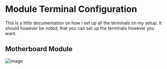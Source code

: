 # Module Terminal Configuration
This is a little documentation on how i set up all the terminals on my setup.
It should however be noted, that you can set up the terminals however you want.

## Motherboard Module
![image](https://user-images.githubusercontent.com/22596587/125457311-35d00275-a529-4710-b825-33455e8952e9.png)


